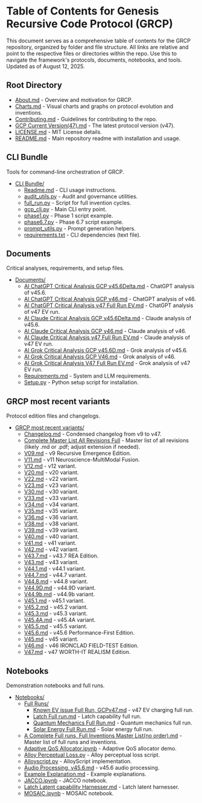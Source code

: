 # Table of Contents for Genesis Recursive Code Protocol (GRCP)

This document serves as a comprehensive table of contents for the GRCP repository, organized by folder and file structure. All links are relative and point to the respective files or directories within the repo. Use this to navigate the framework's protocols, documents, notebooks, and tools. Updated as of August 12, 2025.

## Root Directory

- [About.md](./About.md) - Overview and motivation for GRCP.
- [Charts.md](./Charts.md) - Visual charts and graphs on protocol evolution and inventions.
- [Contributing.md](./Contributing.md) - Guidelines for contributing to the repo.
- [GCP Current Version(47).md](./GCP%20Current%20Version(47).md) - The latest protocol version (v47).
- [LICENSE.md](./LICENSE.md) - MIT License details.
- [README.md](./README.md) - Main repository readme with installation and usage.

## CLI Bundle

Tools for command-line orchestration of GRCP.

- [CLI Bundle/](./CLI%20Bundle/)
  - [Readme.md](./CLI%20Bundle/Readme.md) - CLI usage instructions.
  - [audit_utils.py](./CLI%20Bundle/audit_utils.py) - Audit and governance utilities.
  - [full_run.py](./CLI%20Bundle/full_run.py) - Script for full invention cycles.
  - [gcp_cli.py](./CLI%20Bundle/gcp_cli.py) - Main CLI entry point.
  - [phase1.py](./CLI%20Bundle/phase1.py) - Phase 1 script example.
  - [phase6.7.py](./CLI%20Bundle/phase6.7.py) - Phase 6.7 script example.
  - [prompt_utils.py](./CLI%20Bundle/prompt_utils.py) - Prompt generation helpers.
  - [requirements.txt](./CLI%20Bundle/requirements.txt) - CLI dependencies (text file).

## Documents

Critical analyses, requirements, and setup files.

- [Documents/](./Documents/)
  - [AI ChatGPT Critical Analysis GCP v45.6Delta.md](./Documents/AI%20ChatGPT%20Critical%20Analysis%20GCP%20v45.6Delta.md) - ChatGPT analysis of v45.6.
  - [AI ChatGPT Critical Analysis GCP v46.md](./Documents/AI%20ChatGPT%20Critical%20Analysis%20GCP%20v46.md) - ChatGPT analysis of v46.
  - [AI ChatGPT Critical Analysis v47 Full Run EV.md](./Documents/AI%20ChatGPT%20Critical%20Analysis%20v47%20Full%20Run%20EV.md) - ChatGPT analysis of v47 EV run.
  - [AI Claude Critical Analysis GCP v45.6Delta.md](./Documents/AI%20Claude%20Critical%20Analysis%20GCP%20v45.6Delta.md) - Claude analysis of v45.6.
  - [AI Claude Critical Analysis GCP v46.md](./Documents/AI%20Claude%20Critical%20Analysis%20GCP%20v46.md) - Claude analysis of v46.
  - [AI Claude Critical Analysis v47 Full Run EV.md](./Documents/AI%20Claude%20Critical%20Analysis%20v47%20Full%20Run%20EV.md) - Claude analysis of v47 EV run.
  - [AI Grok Critical Analysis GCP v45.6D.md](./Documents/AI%20Grok%20Critical%20Analysis%20GCP%20v45.6D.md) - Grok analysis of v45.6.
  - [AI Grok Critical Analysis GCP V46.md](./Documents/AI%20Grok%20Critical%20Analysis%20GCP%20V46.md) - Grok analysis of v46.
  - [AI Grok Critical Analysis V47 Full Run EV.md](./Documents/AI%20Grok%20Critical%20Analysis%20V47%20Full%20Run%20EV.md) - Grok analysis of v47 EV run.
  - [Requirements.md](./Documents/Requirements.md) - System and LLM requirements.
  - [Setup.py](./Documents/Setup.py) - Python setup script for installation.

## GRCP most recent variants

Protocol edition files and changelogs.

- [GRCP most recent variants/](./GRCP%20most%20recent%20variants/)
  - [Changelog.md](./GRCP%20most%20recent%20variants/Changelog.md) - Condensed changelog from v9 to v47.
  - [Complete Master List All Revisions Full](./GRCP%20most%20recent%20variants/Complete%20Master%20List%20All%20Revisions%20Full) - Master list of all revisions (likely .md or .pdf; adjust extension if needed).
  - [V09.md](./GRCP%20most%20recent%20variants/V09.md) - v9 Recursive Emergence Edition.
  - [V11.md](./GRCP%20most%20recent%20variants/V11.md) - v11 Neuroscience-MultiModal Fusion.
  - [V12.md](./GRCP%20most%20recent%20variants/V12.md) - v12 variant.
  - [V20.md](./GRCP%20most%20recent%20variants/V20.md) - v20 variant.
  - [V22.md](./GRCP%20most%20recent%20variants/V22.md) - v22 variant.
  - [V23.md](./GRCP%20most%20recent%20variants/V23.md) - v23 variant.
  - [V30.md](./GRCP%20most%20recent%20variants/V30.md) - v30 variant.
  - [V33.md](./GRCP%20most%20recent%20variants/V33.md) - v33 variant.
  - [V34.md](./GRCP%20most%20recent%20variants/V34.md) - v34 variant.
  - [V35.md](./GRCP%20most%20recent%20variants/V35.md) - v35 variant.
  - [V36.md](./GRCP%20most%20recent%20variants/V36.md) - v36 variant.
  - [V38.md](./GRCP%20most%20recent%20variants/V38.md) - v38 variant.
  - [V39.md](./GRCP%20most%20recent%20variants/V39.md) - v39 variant.
  - [V40.md](./GRCP%20most%20recent%20variants/V40.md) - v40 variant.
  - [V41.md](./GRCP%20most%20recent%20variants/V41.md) - v41 variant.
  - [V42.md](./GRCP%20most%20recent%20variants/V42.md) - v42 variant.
  - [V43.7.md](./GRCP%20most%20recent%20variants/V43.7.md) - v43.7 REA Edition.
  - [V43.md](./GRCP%20most%20recent%20variants/V43.md) - v43 variant.
  - [V44.1.md](./GRCP%20most%20recent%20variants/V44.1.md) - v44.1 variant.
  - [V44.7.md](./GRCP%20most%20recent%20variants/V44.7.md) - v44.7 variant.
  - [V44.8.md](./GRCP%20most%20recent%20variants/V44.8.md) - v44.8 variant.
  - [V44.9D.md](./GRCP%20most%20recent%20variants/V44.9D.md) - v44.9D variant.
  - [V44.9b.md](./GRCP%20most%20recent%20variants/V44.9b.md) - v44.9b variant.
  - [V45.1.md](./GRCP%20most%20recent%20variants/V45.1.md) - v45.1 variant.
  - [V45.2.md](./GRCP%20most%20recent%20variants/V45.2.md) - v45.2 variant.
  - [V45.3.md](./GRCP%20most%20recent%20variants/V45.3.md) - v45.3 variant.
  - [V45.4A.md](./GRCP%20most%20recent%20variants/V45.4A.md) - v45.4A variant.
  - [V45.5.md](./GRCP%20most%20recent%20variants/V45.5.md) - v45.5 variant.
  - [V45.6.md](./GRCP%20most%20recent%20variants/V45.6.md) - v45.6 Performance-First Edition.
  - [V45.md](./GRCP%20most%20recent%20variants/V45.md) - v45 variant.
  - [V46.md](./GRCP%20most%20recent%20variants/V46.md) - v46 IRONCLAD FIELD-TEST Edition.
  - [V47.md](./GRCP%20most%20recent%20variants/V47.md) - v47 WORTH-IT REALISM Edition.

## Notebooks

Demonstration notebooks and full runs.

- [Notebooks/](./Notebooks/)
  - [Full Runs/](./Notebooks/Full%20Runs/)
    - [Known EV issue Full Run, GCPv47.md](./Notebooks/Full%20Runs/Known%20EV%20issue%20Full%20Run%2C%20GCPv47.md) - v47 EV charging full run.
    - [Latch Full run.md](./Notebooks/Full%20Runs/Latch%20Full%20run.md) - Latch capability full run.
    - [Quantum Mechanics Full Run.md](./Notebooks/Full%20Runs/Quantum%20Mechanics%20Full%20Run.md) - Quantum mechanics full run.
    - [Solar Energy Full Run.md](./Notebooks/Full%20Runs/Solar%20Energy%20Full%20Run.md) - Solar energy full run.
  - [A Complete Full runs, Full Inventions Master List(no order).md](./Notebooks/A%20Complete%20Full%20runs%2C%20Full%20Inventions%20Master%20List(no%20order).md) - Master list of full runs and inventions.
  - [Adaptive QoS Allocator.ipynb](./Notebooks/Adaptive%20QoS%20Allocator.ipynb) - Adaptive QoS allocator demo.
  - [Alloy Perceptual Loss.py](./Notebooks/Alloy%20Perceptual%20Loss.py) - Alloy perceptual loss script.
  - [Alloyscript.py](./Notebooks/Alloyscript.py) - AlloyScript implementation.
  - [Audio Processing, v45.6.md](./Notebooks/Audio%20Processing%2C%20v45.6.md) - v45.6 audio processing.
  - [Example Explanation.md](./Notebooks/Example%20Explanation.md) - Example explanations.
  - [JACCO.ipynb](./Notebooks/JACCO.ipynb) - JACCO notebook.
  - [Latch Latent capability Harnesser.md](./Notebooks/Latch%20Latent%20capability%20Harnesser.md) - Latch latent harnesser.
  - [MOSAIC.ipynb](./Notebooks/MOSAIC.ipynb) - MOSAIC notebook.